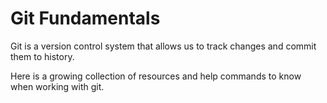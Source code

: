 # Git Fundamentals

Git is a version control system that allows us to track changes and commit them to history.

Here is a growing collection of resources and help commands to know when working with git.